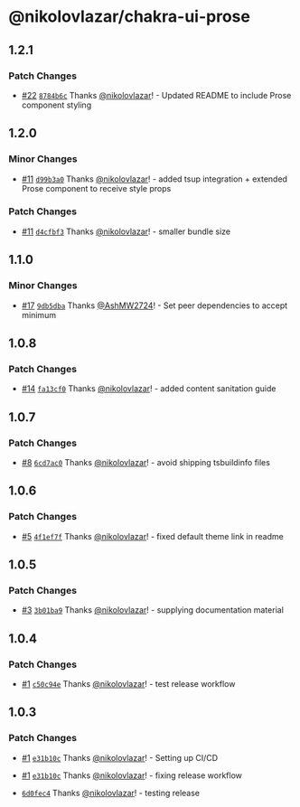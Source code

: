 # @nikolovlazar/chakra-ui-prose

## 1.2.1

### Patch Changes

- [#22](https://github.com/nikolovlazar/chakra-ui-prose/pull/22) [`8784b6c`](https://github.com/nikolovlazar/chakra-ui-prose/commit/8784b6c78dc101e6e8f4b233dcb084197383f5fd) Thanks [@nikolovlazar](https://github.com/nikolovlazar)! - Updated README to include Prose component styling

## 1.2.0

### Minor Changes

- [#11](https://github.com/nikolovlazar/chakra-ui-prose/pull/11) [`d99b3a0`](https://github.com/nikolovlazar/chakra-ui-prose/commit/d99b3a05138c27ac07638cd5f32b8ce0bb31af80) Thanks [@nikolovlazar](https://github.com/nikolovlazar)! - added tsup integration + extended Prose component to receive style props

### Patch Changes

- [#11](https://github.com/nikolovlazar/chakra-ui-prose/pull/11) [`d4cfbf3`](https://github.com/nikolovlazar/chakra-ui-prose/commit/d4cfbf338d6b88876821cca2048f9cd79856d094) Thanks [@nikolovlazar](https://github.com/nikolovlazar)! - smaller bundle size

## 1.1.0

### Minor Changes

- [#17](https://github.com/nikolovlazar/chakra-ui-prose/pull/17) [`9db5dba`](https://github.com/nikolovlazar/chakra-ui-prose/commit/9db5dbaebe523e3d606896013f401adcd0040209) Thanks [@AshMW2724](https://github.com/AshMW2724)! - Set peer dependencies to accept minimum

## 1.0.8

### Patch Changes

- [#14](https://github.com/nikolovlazar/chakra-ui-prose/pull/14) [`fa13cf0`](https://github.com/nikolovlazar/chakra-ui-prose/commit/fa13cf008f256e0b5b031085f5b09b58ebac92fc) Thanks [@nikolovlazar](https://github.com/nikolovlazar)! - added content sanitation guide

## 1.0.7

### Patch Changes

- [#8](https://github.com/nikolovlazar/chakra-ui-prose/pull/8) [`6cd7ac0`](https://github.com/nikolovlazar/chakra-ui-prose/commit/6cd7ac0b6a4cdd5280e448091aae87b1d4fd16e0) Thanks [@nikolovlazar](https://github.com/nikolovlazar)! - avoid shipping tsbuildinfo files

## 1.0.6

### Patch Changes

- [#5](https://github.com/nikolovlazar/chakra-ui-prose/pull/5) [`4f1ef7f`](https://github.com/nikolovlazar/chakra-ui-prose/commit/4f1ef7fd5bfa5f567bd8b8a61b080e58e9c4b30c) Thanks [@nikolovlazar](https://github.com/nikolovlazar)! - fixed default theme link in readme

## 1.0.5

### Patch Changes

- [#3](https://github.com/nikolovlazar/chakra-ui-prose/pull/3) [`3b01ba9`](https://github.com/nikolovlazar/chakra-ui-prose/commit/3b01ba91cced467dd378b3dbfe81925c25e61fda) Thanks [@nikolovlazar](https://github.com/nikolovlazar)! - supplying documentation material

## 1.0.4

### Patch Changes

- [#1](https://github.com/nikolovlazar/chakra-ui-prose/pull/1) [`c50c94e`](https://github.com/nikolovlazar/chakra-ui-prose/commit/c50c94e840c687eefb87df373af766c0493f41d1) Thanks [@nikolovlazar](https://github.com/nikolovlazar)! - test release workflow

## 1.0.3

### Patch Changes

- [#1](https://github.com/nikolovlazar/chakra-ui-prose/pull/1) [`e31b10c`](https://github.com/nikolovlazar/chakra-ui-prose/commit/e31b10ca4f7b26dbf64bd03adc081664067774bc) Thanks [@nikolovlazar](https://github.com/nikolovlazar)! - Setting up CI/CD

* [#1](https://github.com/nikolovlazar/chakra-ui-prose/pull/1) [`e31b10c`](https://github.com/nikolovlazar/chakra-ui-prose/commit/e31b10ca4f7b26dbf64bd03adc081664067774bc) Thanks [@nikolovlazar](https://github.com/nikolovlazar)! - fixing release workflow

- [`6d0fec4`](https://github.com/nikolovlazar/chakra-ui-prose/commit/6d0fec4c0e32f40ad40b1286415acad07ba73c5d) Thanks [@nikolovlazar](https://github.com/nikolovlazar)! - testing release
